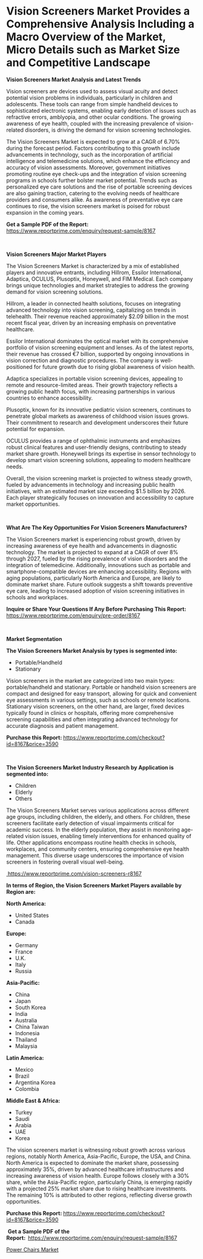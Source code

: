 <p><h1>Vision Screeners Market Provides a Comprehensive Analysis Including a Macro Overview of the Market, Micro Details such as Market Size and Competitive Landscape</h1></p><p><strong>Vision Screeners Market Analysis and Latest Trends</strong></p>
<p><p>Vision screeners are devices used to assess visual acuity and detect potential vision problems in individuals, particularly in children and adolescents. These tools can range from simple handheld devices to sophisticated electronic systems, enabling early detection of issues such as refractive errors, amblyopia, and other ocular conditions. The growing awareness of eye health, coupled with the increasing prevalence of vision-related disorders, is driving the demand for vision screening technologies.</p><p>The Vision Screeners Market is expected to grow at a CAGR of 6.70% during the forecast period. Factors contributing to this growth include advancements in technology, such as the incorporation of artificial intelligence and telemedicine solutions, which enhance the efficiency and accuracy of vision assessments. Moreover, government initiatives promoting routine eye check-ups and the integration of vision screening programs in schools further bolster market potential. Trends such as personalized eye care solutions and the rise of portable screening devices are also gaining traction, catering to the evolving needs of healthcare providers and consumers alike. As awareness of preventative eye care continues to rise, the vision screeners market is poised for robust expansion in the coming years.</p></p>
<p><strong>Get a Sample PDF of the Report:&nbsp;</strong> <a href="https://www.reportprime.com/enquiry/request-sample/8167?utm_campaign=3173&utm_medium=2&utm_source=Github&utm_content=ia&utm_term=19032025&utm_id=vision-screeners">https://www.reportprime.com/enquiry/request-sample/8167</a></p>
<p>&nbsp;</p>
<p><strong>Vision Screeners Major Market Players</strong></p>
<p><p>The Vision Screeners Market is characterized by a mix of established players and innovative entrants, including Hillrom, Essilor International, Adaptica, OCULUS, Plusoptix, Honeywell, and FIM Medical. Each company brings unique technologies and market strategies to address the growing demand for vision screening solutions.</p><p>Hillrom, a leader in connected health solutions, focuses on integrating advanced technology into vision screening, capitalizing on trends in telehealth. Their revenue reached approximately $2.09 billion in the most recent fiscal year, driven by an increasing emphasis on preventative healthcare.</p><p>Essilor International dominates the optical market with its comprehensive portfolio of vision screening equipment and lenses. As of the latest reports, their revenue has crossed €7 billion, supported by ongoing innovations in vision correction and diagnostic procedures. The company is well-positioned for future growth due to rising global awareness of vision health.</p><p>Adaptica specializes in portable vision screening devices, appealing to remote and resource-limited areas. Their growth trajectory reflects a growing public health focus, with increasing partnerships in various countries to enhance accessibility.</p><p>Plusoptix, known for its innovative pediatric vision screeners, continues to penetrate global markets as awareness of childhood vision issues grows. Their commitment to research and development underscores their future potential for expansion.</p><p>OCULUS provides a range of ophthalmic instruments and emphasizes robust clinical features and user-friendly designs, contributing to steady market share growth. Honeywell brings its expertise in sensor technology to develop smart vision screening solutions, appealing to modern healthcare needs.</p><p>Overall, the vision screening market is projected to witness steady growth, fueled by advancements in technology and increasing public health initiatives, with an estimated market size exceeding $1.5 billion by 2026. Each player strategically focuses on innovation and accessibility to capture market opportunities.</p></p>
<p>&nbsp;</p>
<p><strong>What Are The Key Opportunities For Vision Screeners Manufacturers?</strong></p>
<p><p>The Vision Screeners market is experiencing robust growth, driven by increasing awareness of eye health and advancements in diagnostic technology. The market is projected to expand at a CAGR of over 8% through 2027, fueled by the rising prevalence of vision disorders and the integration of telemedicine. Additionally, innovations such as portable and smartphone-compatible devices are enhancing accessibility. Regions with aging populations, particularly North America and Europe, are likely to dominate market share. Future outlook suggests a shift towards preventive eye care, leading to increased adoption of vision screening initiatives in schools and workplaces.</p></p>
<p><strong>Inquire or Share Your Questions If Any Before Purchasing This Report:</strong> <a href="https://www.reportprime.com/enquiry/pre-order/8167?utm_campaign=3173&utm_medium=2&utm_source=Github&utm_content=ia&utm_term=19032025&utm_id=vision-screeners">https://www.reportprime.com/enquiry/pre-order/8167</a></p>
<p>&nbsp;</p>
<p><strong>Market Segmentation</strong></p>
<p><strong>The Vision Screeners Market Analysis by types is segmented into:</strong></p>
<p><ul><li>Portable/Handheld</li><li>Stationary</li></ul></p>
<p><p>Vision screeners in the market are categorized into two main types: portable/handheld and stationary. Portable or handheld vision screeners are compact and designed for easy transport, allowing for quick and convenient eye assessments in various settings, such as schools or remote locations. Stationary vision screeners, on the other hand, are larger, fixed devices typically found in clinics or hospitals, offering more comprehensive screening capabilities and often integrating advanced technology for accurate diagnosis and patient management.</p></p>
<p><strong>Purchase this Report:&nbsp;</strong><a href="https://www.reportprime.com/checkout?id=8167&price=3590&utm_campaign=3173&utm_medium=2&utm_source=Github&utm_content=ia&utm_term=19032025&utm_id=vision-screeners">https://www.reportprime.com/checkout?id=8167&price=3590</a></p>
<p>&nbsp;</p>
<p><strong>The Vision Screeners Market Industry Research by Application is segmented into:</strong></p>
<p><ul><li>Children</li><li>Elderly</li><li>Others</li></ul></p>
<p><p>The Vision Screeners Market serves various applications across different age groups, including children, the elderly, and others. For children, these screeners facilitate early detection of visual impairments critical for academic success. In the elderly population, they assist in monitoring age-related vision issues, enabling timely interventions for enhanced quality of life. Other applications encompass routine health checks in schools, workplaces, and community centers, ensuring comprehensive eye health management. This diverse usage underscores the importance of vision screeners in fostering overall visual well-being.</p></p>
<p><a href="https://www.reportprime.com/vision-screeners-r8167?utm_campaign=3173&utm_medium=2&utm_source=Github&utm_content=ia&utm_term=19032025&utm_id=vision-screeners">&nbsp;https://www.reportprime.com/vision-screeners-r8167</a></p>
<p><strong>In terms of Region, the Vision Screeners Market Players available by Region are:</strong></p>
<p>
    <p> <strong> North America: </strong>
        <ul>
            <li>United States</li>
            <li>Canada</li>
        </ul>
        </p> 
    <p> <strong> Europe: </strong>
        <ul>
            <li>Germany</li>
            <li>France</li>
            <li>U.K.</li>
            <li>Italy</li>
            <li>Russia</li>
        </ul>
        </p> 
    <p> <strong> Asia-Pacific: </strong>
        <ul>
            <li>China</li>
            <li>Japan</li>
            <li>South Korea</li>
            <li>India</li>
            <li>Australia</li>
            <li>China Taiwan</li>
            <li>Indonesia</li>
            <li>Thailand</li>
            <li>Malaysia</li>
        </ul>
        </p> 
    <p> <strong> Latin America: </strong>
        <ul>
            <li>Mexico</li>
            <li>Brazil</li>
            <li>Argentina Korea</li>
            <li>Colombia</li>
        </ul>
        </p> 
    <p> <strong> Middle East & Africa: </strong>
        <ul>
            <li>Turkey</li>
            <li>Saudi</li>
            <li>Arabia</li>
            <li>UAE</li>
            <li>Korea</li>
        </ul>
    </p>
    </p>
<p><p>The vision screeners market is witnessing robust growth across various regions, notably North America, Asia-Pacific, Europe, the USA, and China. North America is expected to dominate the market share, possessing approximately 35%, driven by advanced healthcare infrastructures and increasing awareness of vision health. Europe follows closely with a 30% share, while the Asia-Pacific region, particularly China, is emerging rapidly with a projected 25% market share due to rising healthcare investments. The remaining 10% is attributed to other regions, reflecting diverse growth opportunities.</p></p>
<p><strong>Purchase this Report: </strong><a href="https://www.reportprime.com/checkout?id=8167&price=3590&utm_campaign=3173&utm_medium=2&utm_source=Github&utm_content=ia&utm_term=19032025&utm_id=vision-screeners">https://www.reportprime.com/checkout?id=8167&price=3590</a></p>
<p>&nbsp;<strong>Get a Sample PDF of the Report:&nbsp;&nbsp;</strong><a href="https://www.reportprime.com/enquiry/request-sample/8167?utm_campaign=3173&utm_medium=2&utm_source=Github&utm_content=ia&utm_term=19032025&utm_id=vision-screeners">https://www.reportprime.com/enquiry/request-sample/8167</a></p>
<p><strong></strong></p>
<p><p><a href="https://github.com/abidomamen/Market-Research-Report-List-1/blob/main/power-chairs-market.md?utm_campaign=3173&utm_medium=2&utm_source=Github&utm_content=ia&utm_term=19032025&utm_id=vision-screeners">Power Chairs Market</a></p></p>